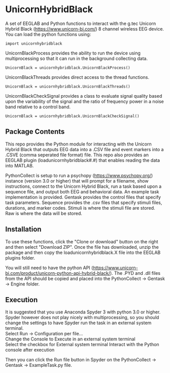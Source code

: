 UnicornHybridBlack
==============

A set of EEGLAB and Python functions to interact with the g.tec Unicorn Hybrid Black (https://www.unicorn-bi.com/) 8 channel wireless EEG device.  You 
can load the python functions using:

    import unicornhybridblack

UnicornBlackProcess provides the ability to run the device using multiprocessing so that it can run in the background collecting data. 

    UnicornBlack = unicornhybridblack.UnicornBlackProcess() 

UnicornBlackThreads provides direct access to the thread functions.
  
    UnicornBlack = unicornhybridblack.UnicornBlackThreads() 

UnicornBlackCheckSignal provides a class to evaluate signal quality based upon the variability of the signal and the ratio of frequency power in a noise
band relative to a control band.
  
    UnicornBlack = unicornhybridblack.UnicornBlackCheckSignal()


Package Contents
------------
This repo provides the Python module for interacting with the Unicorn Hybrid Black that outputs EEG data into a .CSV file and event markers into a 
.CSVE (comma seperated file format) file. This repo also provides an EEGLAB plugin (loadunicornhybridblack#.#) that enables reading the data into MATLAB.

PythonCollect is setup to run a psychopy (https://www.psychopy.org/) instance (version 3.0 or higher) that will prompt for a filename, show instructions,
connect to the Unicorn Hybrid Black, run a task based upon a sequence file, and output both EEG and behavioral data. An example task implementation is provided. Gentask provides the control files that specify task parameters. Sequence provides the .csv files that specify stimuli files, durations, and marker codes. Stimuli is where the stimuli file are stored. Raw is where the data will be stored.

Installation
------------
To use these functions, click the "Clone or download" button on the right and then select "Download ZIP".
Once the file has downloaded, unzip the package and then copy the loadunicornhybridblack.X file into the EEGLAB plugins
folder.

You will still need to have the python API (https://www.unicorn-bi.com/product/unicorn-python-api-hybrid-black/). The .PYD and .dll files from the API should be copied and placed into the PythonCollect -> Gentask -> Engine folder.

Execution
------------
It is suggested that you use Anaconda Spyder 3 with python 3.0 or higher. Spyder however does not play nicely with multiprocessing, so you should change the settings to have Spyder run the task in an external system terminal.   
Select Run -> Configuration per file...   
Change the Console to Execute in an external system terminal  
Select the checkbox for External system terminal Interact with the Python console after execution  

Then you can click the Run file button in Spyder on the PythonCollect -> Gentask -> ExampleTask.py file.

